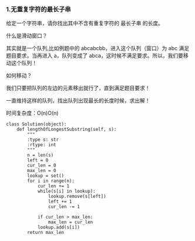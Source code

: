 
### 1.无重复字符的最长子串

给定一个字符串，请你找出其中不含有重复字符的 最长子串 的长度。

什么是滑动窗口？

其实就是一个队列,比如例题中的 abcabcbb，进入这个队列（窗口）为 abc 满足题目要求，当再进入 a，队列变成了 abca，这时候不满足要求。所以，我们要移动这个队列！

如何移动？

我们只要把队列的左边的元素移出就行了，直到满足题目要求！

一直维持这样的队列，找出队列出现最长的长度时候，求出解！

时间复杂度：O(n)O(n)

```
class Solution(object):
    def lengthOfLongestSubstring(self, s):
        """
        :type s: str
        :rtype: int
        """
        n = len(s)
        left = 0
        cur_len = 0
        max_len = 0
        lookup = set()
        for i in range(n):
            cur_len += 1
            while(s[i] in lookup):
                lookup.remove(s[left])
                left += 1
                cur_len -= 1

            if cur_len > max_len:
                max_len = cur_len
            lookup.add(s[i])
        return max_len
```